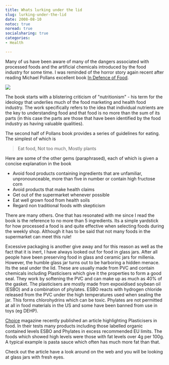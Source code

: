 ```yaml
---
title: Whats lurking under the lid
slug: lurking-under-the-lid
date: 2008-08-10
notoc: true
noread: true
socialsharing: true
categories: 
- Health

---
```

Many of us have been aware of many of the dangers associated with processed foods and the artificial chemicals introduced by the food industry for some time. I was reminded of the horror story again recent after reading Michael Pollans excellent book [In Defence of Food][amazon].

![][williampickup]

The book starts with a blistering criticism of "nutritionism" - his term for the ideology that underlies much of the food marketing and health food industry. The work specifically refers to the idea that individual nutrients are the key to understanding food and that food is no more than the sum of its parts (in this case the parts are those that have been identified by the food industry as having valuable qualities).

The second half of Pollans book provides a series of guidelines for eating. The simplest of which is

> Eat food, Not too much, Mostly plants

Here are some of the other gems (paraphrased), each of which is given a concise explanation in the book

- Avoid food products containing ingredients that are unfamiliar, unpronounceable, more than five in number or contain high fructose corn
- Avoid products that make health claims
- Get out of the supermarket whenever possible
- Eat well grown food from health soils
- Regard non traditional foods with skepticism

There are many others. One that has resonated with me since I read the book is the reference to no more than 5 ingredients. Its a simple yardstick for how processed a food is and quite effective when selecting foods during the weekly shop. Although it has to be said that not many foods in the supermarket can meet this rule!

Excessive packaging is another give away and for this reason as well as the fact that it is inert, I have always looked out for food in glass jars. After all people have been preserving food in glass and ceramic jars for millenia. However, the humble glass jar turns out to be harboring a hidden menace. Its the seal under the lid. These are usually made from PVC and contain chemicals including Plasticisers which give it the properties to form a good seal. They work by softening the PVC and can make up as much as 40% of the gasket. The plasticisers are mostly made from expoxidised soybean oil (ESBO) and a combination of phylates. ESBO reacts with hydrogen chloride released from the PVC under the high temperatures used when sealing the jar. This forms chlorohydrins which can be toxic. Phylates are not permitted at all in food materials in the US and some have been banned from use in toys (eg DEHP).

[Choice][choice] magazine recently published an article highlighting Plasticisers in food. In their tests many products including those labelled organic contained levels ESBO and Phylates in excess recommended EU limits. The foods which showed high levels were those with fat levels over 4g per 100g. A typical example is pasta sauce which often has much more fat than that.

Check out the article have a look around on the web and you will be looking at glass jars with fresh eyes.

[amazon]: http://www.amazon.com/gp/product/0143114964/ref=as%5C_li%5C_ss%5C_tl?ie=UTF8&camp=1789&creative=9325&creativeASIN=0143114964&linkCode=as2&tag=slowlane-20
[choice]: http://www.choice.com.au/viewArticle.aspx?id=106380&catId=100228&tid=100008&p=1&title=Plasticisers
[williampickup]: /uploads/2014/02/41FuN5d4StL.jpg
